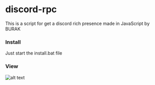 # discord-rpc
This is a script for get a discord rich presence made in JavaScript by BURAK

### Install
Just start the install.bat file

### View
![alt text]()
